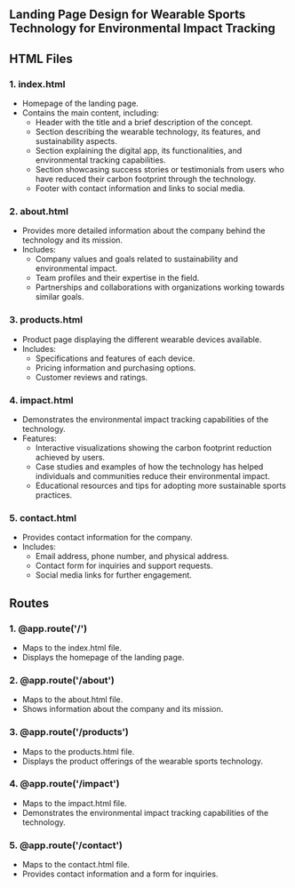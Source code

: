 ## Landing Page Design for Wearable Sports Technology for Environmental Impact Tracking

## HTML Files
### 1. index.html
- Homepage of the landing page.
- Contains the main content, including:
  - Header with the title and a brief description of the concept.
  - Section describing the wearable technology, its features, and sustainability aspects.
  - Section explaining the digital app, its functionalities, and environmental tracking capabilities.
  - Section showcasing success stories or testimonials from users who have reduced their carbon footprint through the technology.
  - Footer with contact information and links to social media.

### 2. about.html
- Provides more detailed information about the company behind the technology and its mission.
- Includes:
  - Company values and goals related to sustainability and environmental impact.
  - Team profiles and their expertise in the field.
  - Partnerships and collaborations with organizations working towards similar goals.

### 3. products.html
- Product page displaying the different wearable devices available.
- Includes:
  - Specifications and features of each device.
  - Pricing information and purchasing options.
  - Customer reviews and ratings.

### 4. impact.html
- Demonstrates the environmental impact tracking capabilities of the technology.
- Features:
  - Interactive visualizations showing the carbon footprint reduction achieved by users.
  - Case studies and examples of how the technology has helped individuals and communities reduce their environmental impact.
  - Educational resources and tips for adopting more sustainable sports practices.

### 5. contact.html
- Provides contact information for the company.
- Includes:
  - Email address, phone number, and physical address.
  - Contact form for inquiries and support requests.
  - Social media links for further engagement.

## Routes
### 1. @app.route('/')
- Maps to the index.html file.
- Displays the homepage of the landing page.

### 2. @app.route('/about')
- Maps to the about.html file.
- Shows information about the company and its mission.

### 3. @app.route('/products')
- Maps to the products.html file.
- Displays the product offerings of the wearable sports technology.

### 4. @app.route('/impact')
- Maps to the impact.html file.
- Demonstrates the environmental impact tracking capabilities of the technology.

### 5. @app.route('/contact')
- Maps to the contact.html file.
- Provides contact information and a form for inquiries.